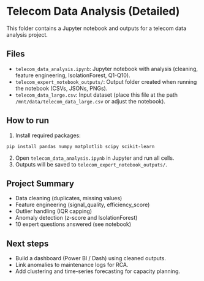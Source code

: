 # Telecom Data Analysis (Detailed)

This folder contains a Jupyter notebook and outputs for a telecom data analysis project.

## Files
- `telecom_data_analysis.ipynb`: Jupyter notebook with analysis (cleaning, feature engineering, IsolationForest, Q1-Q10).
- `telecom_expert_notebook_outputs/`: Output folder created when running the notebook (CSVs, JSONs, PNGs).
- `telecom_data_large.csv`: Input dataset (place this file at the path `/mnt/data/telecom_data_large.csv` or adjust the notebook).

## How to run
1. Install required packages:
```
pip install pandas numpy matplotlib scipy scikit-learn
```
2. Open `telecom_data_analysis.ipynb` in Jupyter and run all cells.
3. Outputs will be saved to `telecom_expert_notebook_outputs/`.

## Project Summary
- Data cleaning (duplicates, missing values)
- Feature engineering (signal_quality, efficiency_score)
- Outlier handling (IQR capping)
- Anomaly detection (z-score and IsolationForest)
- 10 expert questions answered (see notebook)

## Next steps
- Build a dashboard (Power BI / Dash) using cleaned outputs.
- Link anomalies to maintenance logs for RCA.
- Add clustering and time-series forecasting for capacity planning.
